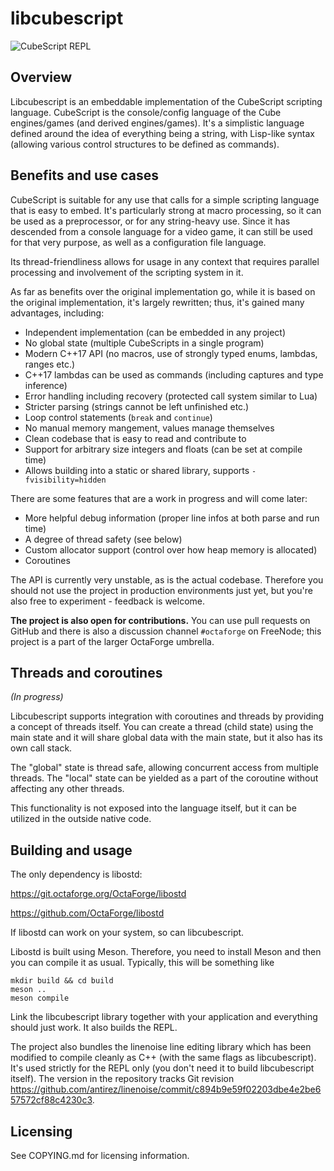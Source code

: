 # libcubescript

![CubeScript REPL](https://ftp.octaforge.org/q66/random/libcs_repl.gif)

## Overview

Libcubescript is an embeddable implementation of the CubeScript scripting
language. CubeScript is the console/config language of the Cube engines/games
(and derived engines/games). It's a simplistic language defined around the
idea of everything being a string, with Lisp-like syntax (allowing various
control structures to be defined as commands).

## Benefits and use cases

CubeScript is suitable for any use that calls for a simple scripting language
that is easy to embed. It's particularly strong at macro processing, so it can
be used as a preprocessor, or for any string-heavy use. Since it has descended
from a console language for a video game, it can still be used for that very
purpose, as well as a configuration file language.

Its thread-friendliness allows for usage in any context that requires parallel
processing and involvement of the scripting system in it.

As far as benefits over the original implementation go, while it is based on
the original implementation, it's largely rewritten; thus, it's gained many
advantages, including:

* Independent implementation (can be embedded in any project)
* No global state (multiple CubeScripts in a single program)
* Modern C++17 API (no macros, use of strongly typed enums, lambdas, ranges etc.)
* C++17 lambdas can be used as commands (including captures and type inference)
* Error handling including recovery (protected call system similar to Lua)
* Stricter parsing (strings cannot be left unfinished etc.)
* Loop control statements (`break` and `continue`)
* No manual memory mangement, values manage themselves
* Clean codebase that is easy to read and contribute to
* Support for arbitrary size integers and floats (can be set at compile time)
* Allows building into a static or shared library, supports `-fvisibility=hidden`

There are some features that are a work in progress and will come later:

* More helpful debug information (proper line infos at both parse and run time)
* A degree of thread safety (see below)
* Custom allocator support (control over how heap memory is allocated)
* Coroutines

The API is currently very unstable, as is the actual codebase. Therefore you
should not use the project in production environments just yet, but you're
also free to experiment - feedback is welcome.

**The project is also open for contributions.** You can use pull requests on
GitHub and there is also a discussion channel `#octaforge` on FreeNode; this
project is a part of the larger OctaForge umbrella.

## Threads and coroutines

*(In progress)*

Libcubescript supports integration with coroutines and threads by providing a
concept of threads itself. You can create a thread (child state) using the
main state and it will share global data with the main state, but it also
has its own call stack.

The "global" state is thread safe, allowing concurrent access from multiple
threads. The "local" state can be yielded as a part of the coroutine without
affecting any other threads.

This functionality is not exposed into the language itself, but it can be
utilized in the outside native code.

## Building and usage

The only dependency is libostd:

https://git.octaforge.org/OctaForge/libostd

https://github.com/OctaForge/libostd

If libostd can work on your system, so can libcubescript.

Libostd is built using Meson. Therefore, you need to install Meson and then
you can compile it as usual. Typically, this will be something like

~~~
mkdir build && cd build
meson ..
meson compile
~~~

Link the libcubescript library together with your application and everything should just work.
It also builds the REPL.

The project also bundles the linenoise line editing library which has been modified
to compile cleanly as C++ (with the same flags as libcubescript). It's used strictly
for the REPL only (you don't need it to build libcubescript itself). The version
in the repository tracks Git revision https://github.com/antirez/linenoise/commit/c894b9e59f02203dbe4e2be657572cf88c4230c3.

## Licensing

See COPYING.md for licensing information.
